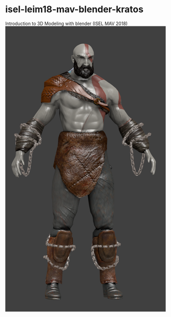 # isel-leim18-mav-blender-kratos
Introduction to 3D Modeling with blender (ISEL MAV 2018)
![alt text](https://github.com/albertoreis86/isel-leim18-mav-blender-kratos/blob/master/Renders/Body.png?raw=true)
